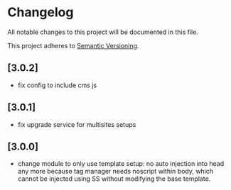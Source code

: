 # Changelog

All notable changes to this project will be documented in this file.

This project adheres to [Semantic Versioning](http://semver.org/).

## [3.0.2]

* fix config to include cms js

## [3.0.1]

* fix upgrade service for multisites setups

## [3.0.0]

* change module to only use template setup: no auto injection into head any more because tag manager needs noscript within body, which cannot be injected using SS without modifying the base template.

